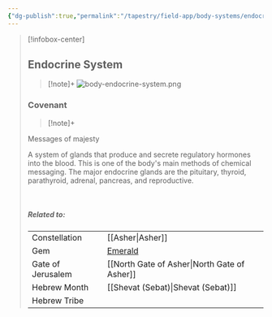 ```yaml
---
{"dg-publish":true,"permalink":"/tapestry/field-app/body-systems/endocrine-system/","title":"Endocrine System","tags":["covenants/body/systems"],"dgHomeLink":true,"dgEnableSearch":true}
---
```


> [!infobox-center] 
> ## Endocrine System
> > [!note]+
> ![body-endocrine-system.png](/img/user/File%20Vault/Field%20App/body-systems/body-endocrine-system.png)
>  ### Covenant
>> [!note]+ 
>  <p class="note first">Messages of majesty</p>
><p class="note second"> A system of glands that produce and secrete regulatory hormones into the blood. This is one of the body's main methods of chemical messaging. The major endocrine glands are the pituitary, thyroid, parathyroid, adrenal, pancreas, and reproductive.</p>
> <br>
> 
> ##### Related to:
> <p class="note first" p style="margin-bottom: 16px;">
><p class="note third">
>
> |             |        |
> | --- | --- |
> | Constellation | [[Asher\|Asher]]                              |
> | Gem    | <a href="emerald" data-href="emerald" class="internal-link">Emerald</a> |
> | Gate of Jerusalem  | [[North Gate of Asher\|North Gate of Asher]]                                         |
> |   Hebrew Month   | [[Shevat (Sebat)\|Shevat (Sebat)]]                                  |
> | Hebrew Tribe | 